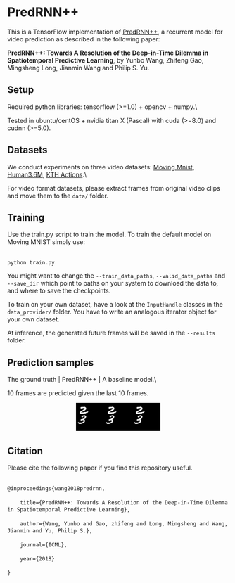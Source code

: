 # PredRNN++

This is a TensorFlow implementation of [PredRNN++](https://arxiv.org/abs/1804.06300), a recurrent model for video prediction as described in the following paper:



**PredRNN++: Towards A Resolution of the Deep-in-Time Dilemma in Spatiotemporal Predictive Learning**, by Yunbo Wang, Zhifeng Gao, Mingsheng Long, Jianmin Wang and Philip S. Yu.



## Setup

Required python libraries: tensorflow (>=1.0) + opencv + numpy.\

Tested in ubuntu/centOS + nvidia titan X (Pascal) with cuda (>=8.0) and cudnn (>=5.0).



## Datasets

We conduct experiments on three video datasets: [Moving Mnist](https://1drv.ms/f/s!AuK5cwCfU3__fGzXjcOlzTQw158), [Human3.6M](http://vision.imar.ro/human3.6m/description.php), [KTH Actions](http://www.nada.kth.se/cvap/actions/).\

For video format datasets, please extract frames from original video clips and move them to the `data/` folder.



## Training

Use the train.py script to train the model. To train the default model on Moving MNIST simply use:

```

python train.py

```

You might want to change the `--train_data_paths`, `--valid_data_paths` and `--save_dir` which point to paths on your system to download the data to, and where to save the checkpoints.



To train on your own dataset, have a look at the `InputHandle` classes in the `data_provider/` folder. You have to write an analogous iterator object for your own dataset. 



At inference, the generated future frames will be saved in the `--results` folder.



## Prediction samples

The ground truth | PredRNN++ | A baseline model.\

10 frames are predicted given the last 10 frames.



<div align=center><img width="192" height="64" src="https://github.com/Yunbo426/ImageToGit/blob/master/23.gif"/></div>



## Citation

Please cite the following paper if you find this repository useful.

```

@inproceedings{wang2018predrnn,

    title={PredRNN++: Towards A Resolution of the Deep-in-Time Dilemma in Spatiotemporal Predictive Learning},

    author={Wang, Yunbo and Gao, zhifeng and Long, Mingsheng and Wang, Jianmin and Yu, Philip S.},

    journal={ICML},

    year={2018}

}

```



